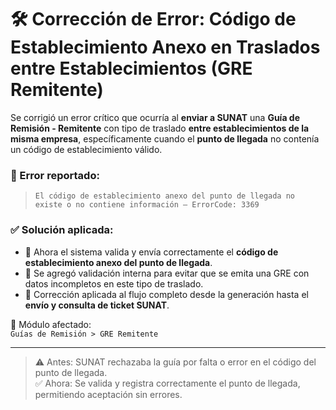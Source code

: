 # 🛠️ Corrección de Error: Código de Establecimiento Anexo en Traslados entre Establecimientos (GRE Remitente)

Se corrigió un error crítico que ocurría al **enviar a SUNAT** una **Guía de Remisión - Remitente** con tipo de traslado **entre establecimientos de la misma empresa**, específicamente cuando el **punto de llegada** no contenía un código de establecimiento válido.

### 🧾 Error reportado:
> `El código de establecimiento anexo del punto de llegada no existe o no contiene información – ErrorCode: 3369`

### ✅ Solución aplicada:
- 🏢 Ahora el sistema valida y envía correctamente el **código de establecimiento anexo del punto de llegada**.
- 🔁 Se agregó validación interna para evitar que se emita una GRE con datos incompletos en este tipo de traslado.
- 📨 Corrección aplicada al flujo completo desde la generación hasta el **envío y consulta de ticket SUNAT**.

📌 Módulo afectado:  
`Guías de Remisión > GRE Remitente`

---

> ⚠️ Antes: SUNAT rechazaba la guía por falta o error en el código del punto de llegada.  
> ✅ Ahora: Se valida y registra correctamente el punto de llegada, permitiendo aceptación sin errores.
